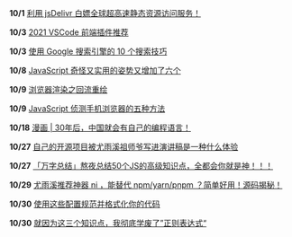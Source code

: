 **10/1** [ 利用 jsDelivr 白嫖全球超高速静态资源访问服务！](https://www.bilibili.com/read/cv4297993)

**10/3** [ 2021 VSCode 前端插件推荐](https://juejin.cn/post/7014300784649043981#heading-37)

**10/3** [ 使用 Google 搜索引擎的 10 个搜索技巧](https://blog.csdn.net/qq_34033853/article/details/79311303)

**10/8** [ JavaScript 奇怪又实用的姿势又增加了六个](https://mp.weixin.qq.com/s/qvTppljF8BL-qzsUzOgB7Q)

**10/9** [ 浏览器渲染之回流重绘](https://mp.weixin.qq.com/s/EFwNP3EK8_D_azXEW-7WMA)

**10/9** [ JavaScript 侦测手机浏览器的五种方法](https://www.ruanyifeng.com/blog/2021/09/detecting-mobile-browser.html)

**10/18** [ 漫画 | 30年后，中国就会有自己的编程语言！](https://mp.weixin.qq.com/s/kjnLIlExNP3ONuOKAMzkcg)

**10/27** [ 自己的开源项目被尤雨溪祖师爷写进演讲稿是一种什么体验](https://juejin.cn/post/7023048712821669896)

**10/27** [ 「万字总结」熬夜总结50个JS的高级知识点，全都会你就是神！！！](https://juejin.cn/post/7022795467821940773#heading-92)

**10/29** [ 尤雨溪推荐神器 ni ，能替代 npm/yarn/pnpm ？简单好用！源码揭秘！](https://juejin.cn/post/7023910122770399269#heading-0)

**10/30** [ 使用这些配置规范并格式化你的代码](https://mp.weixin.qq.com/s/JftKCEJeGncF2uI56mne_g)

**10/30** [ 就因为这三个知识点，我彻底学废了”正则表达式“](https://mp.weixin.qq.com/s/XRIm4b5d10a2os20SRcD4Q)


